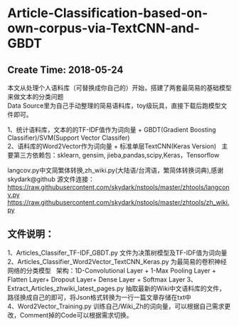 # Article-Classification-based-on-own-corpus-via-TextCNN-and-GBDT
## Create Time: 2018-05-24
本文从处理个人语料库（可替换成你自己的）开始，搭建了两套最简易的基础模型来做文本的分类问题  
Data Source里为自己手动整理的简易语料库，toy级玩具，直接下载后跑模型文件即可。  

1、统计语料库，文本的的TF-IDF值作为词向量 + GBDT(Gradient Boosting Classifier)/SVM(Support Vector Classifer)  
2、语料库的Word2Vector作为词向量 + 标准单层TextCNN(Keras Version)  
主要第三方依赖包：sklearn, gensim, jieba,pandas,scipy,Keras，Tensorflow  

langcov.py中文简繁体转换,zh_wiki.py(大陆语/台湾语，繁简体转换词典),感谢skydark@github 源文件连接：  
https://raw.githubusercontent.com/skydark/nstools/master/zhtools/langconv.py  
https://raw.githubusercontent.com/skydark/nstools/master/zhtools/zh_wiki.py  

## 文件说明：  
1、Articles_Classifer_TF-IDF_GBDT.py 文件为决策树模型及TF-IDF值为词向量  
2、Articles_Classifier_Word2Vector_TextCNN_Keras.py 为最简易的卷积神经网络的分类模型  
架构：1D-Convolutional Layer + 1-Max Pooling Layer + Flatten Layer+ Dropout Layer+ Dense Layer + Softmax Layer 
3、Extract_Articles_zhwiki_latest_pages.py 抽取最新的Wiki中文语料库的文件，路径换成自己的即可，将Json格式转换为一行一篇文章存储在txt中  
4、Word2Vector_Training.py 训练自己/Wiki_Zh的词向量，可以根据自己需求更改，Comment掉的Code可以根据需求切换。
